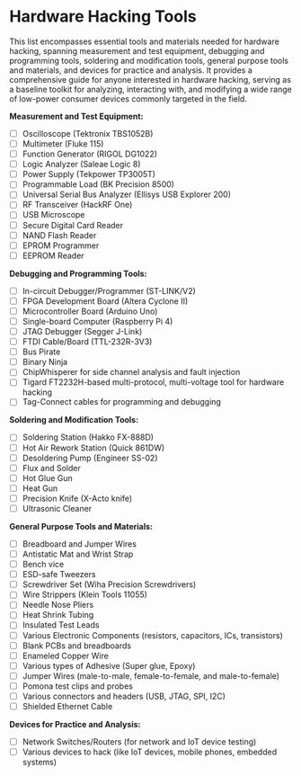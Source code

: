 # Hardware Hacking Tools

This list encompasses essential tools and materials needed for hardware hacking, spanning measurement and test equipment, debugging and programming tools, soldering and modification tools, general purpose tools and materials, and devices for practice and analysis. It provides a comprehensive guide for anyone interested in hardware hacking, serving as a baseline toolkit for analyzing, interacting with, and modifying a wide range of low-power consumer devices commonly targeted in the field.

**Measurement and Test Equipment:**
- [ ] Oscilloscope (Tektronix TBS1052B)
- [ ] Multimeter (Fluke 115)
- [ ] Function Generator (RIGOL DG1022)
- [ ] Logic Analyzer (Saleae Logic 8)
- [ ] Power Supply (Tekpower TP3005T)
- [ ] Programmable Load (BK Precision 8500)
- [ ] Universal Serial Bus Analyzer (Ellisys USB Explorer 200)
- [ ] RF Transceiver (HackRF One)
- [ ] USB Microscope
- [ ] Secure Digital Card Reader
- [ ] NAND Flash Reader
- [ ] EPROM Programmer
- [ ] EEPROM Reader

**Debugging and Programming Tools:**
- [ ] In-circuit Debugger/Programmer (ST-LINK/V2)
- [ ] FPGA Development Board (Altera Cyclone II)
- [ ] Microcontroller Board (Arduino Uno)
- [ ] Single-board Computer (Raspberry Pi 4)
- [ ] JTAG Debugger (Segger J-Link)
- [ ] FTDI Cable/Board (TTL-232R-3V3)
- [ ] Bus Pirate
- [ ] Binary Ninja
- [ ] ChipWhisperer for side channel analysis and fault injection
- [ ] Tigard FT2232H-based multi-protocol, multi-voltage tool for hardware hacking
- [ ] Tag-Connect cables for programming and debugging

**Soldering and Modification Tools:**
- [ ] Soldering Station (Hakko FX-888D)
- [ ] Hot Air Rework Station (Quick 861DW)
- [ ] Desoldering Pump (Engineer SS-02)
- [ ] Flux and Solder
- [ ] Hot Glue Gun
- [ ] Heat Gun
- [ ] Precision Knife (X-Acto knife)
- [ ] Ultrasonic Cleaner

**General Purpose Tools and Materials:**
- [ ] Breadboard and Jumper Wires
- [ ] Antistatic Mat and Wrist Strap
- [ ] Bench vice
- [ ] ESD-safe Tweezers
- [ ] Screwdriver Set (Wiha Precision Screwdrivers)
- [ ] Wire Strippers (Klein Tools 11055)
- [ ] Needle Nose Pliers
- [ ] Heat Shrink Tubing
- [ ] Insulated Test Leads
- [ ] Various Electronic Components (resistors, capacitors, ICs, transistors)
- [ ] Blank PCBs and breadboards
- [ ] Enameled Copper Wire
- [ ] Various types of Adhesive (Super glue, Epoxy)
- [ ] Jumper Wires (male-to-male, female-to-female, and male-to-female)
- [ ] Pomona test clips and probes
- [ ] Various connectors and headers (USB, JTAG, SPI, I2C)
- [ ] Shielded Ethernet Cable

**Devices for Practice and Analysis:**
- [ ] Network Switches/Routers (for network and IoT device testing)
- [ ] Various devices to hack (like IoT devices, mobile phones, embedded systems)

